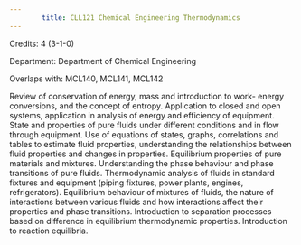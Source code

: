 ```yaml
---
        title: CLL121 Chemical Engineering Thermodynamics
---
```

Credits: 4 (3-1-0)

Department: Department of Chemical Engineering

Overlaps with: MCL140, MCL141, MCL142

Review of conservation of energy, mass and introduction to work- energy conversions, and the concept of entropy. Application to closed and open systems, application in analysis of energy and efficiency of equipment. State and properties of pure fluids under different conditions and in flow through equipment. Use of equations of states, graphs, correlations and tables to estimate fluid properties, understanding the relationships between fluid properties and changes in properties. Equilibrium properties of pure materials and mixtures. Understanding the phase behaviour and phase transitions of pure fluids. Thermodynamic analysis of fluids in standard fixtures and equipment (piping fixtures, power plants, engines, refrigerators). Equilibrium behaviour of mixtures of fluids, the nature of interactions between various fluids and how interactions affect their properties and phase transitions. Introduction to separation processes based on difference in equilibrium thermodynamic properties. Introduction to reaction equilibria.